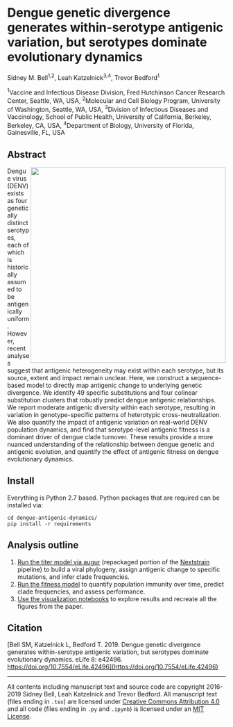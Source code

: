 # Dengue genetic divergence generates within-serotype antigenic variation, but serotypes dominate evolutionary dynamics

Sidney M. Bell<sup>1,2</sup>, Leah Katzelnick<sup>3,4</sup>, Trevor Bedford<sup>1</sup>

<sup>1</sup>Vaccine and Infectious Disease Division, Fred Hutchinson Cancer Research Center, Seattle, WA, USA, <sup>2</sup>Molecular and Cell Biology Program, University of Washington, Seattle, WA, USA, <sup>3</sup>Division of Infectious Diseases and Vaccinology, School of Public Health, University of California, Berkeley, Berkeley, CA, USA, <sup>4</sup>Department of Biology, University of Florida, Gainesville, FL, USA

## Abstract

<img align="right" width="450" src="figures/png/figure4-genotype_dTiter_heatmap.png">

Dengue virus (DENV) exists as four genetically distinct serotypes, each of which is historically assumed to be antigenically uniform. However, recent analyses suggest that antigenic heterogeneity may exist within each serotype, but its source, extent and impact remain unclear. Here, we construct a sequence-based model to directly map antigenic change to underlying genetic divergence. We identify 49 specific substitutions and four colinear substitution clusters that robustly predict dengue antigenic relationships. We report moderate antigenic diversity within each serotype, resulting in variation in genotype-specific patterns of heterotypic cross-neutralization. We also quantify the impact of antigenic variation on real-world DENV population dynamics, and find that serotype-level antigenic fitness is a dominant driver of dengue clade turnover. These results provide a more nuanced understanding of the relationship between dengue genetic and antigenic evolution, and quantify the effect of antigenic fitness on dengue evolutionary dynamics.

## Install

Everything is Python 2.7 based. Python packages that are required can be installed via:

```
cd dengue-antigenic-dynamics/
pip install -r requirements
```

## Analysis outline

1. [Run the titer model via augur](titer_model/) (repackaged portion of the [Nextstrain](www.nextstrain.org/dengue) pipeline) to build a viral phylogeny, assign antigenic change to specific mutations, and infer clade frequencies.
2. [Run the fitness model](fitness_model/) to quantify population immunity over time, predict clade frequencies, and assess performance.
3. [Use the visualization notebooks](figures/) to explore results and recreate all the figures from the paper.

## Citation

[Bell SM, Katzelnick L, Bedford T. 2019. Dengue genetic divergence generates within-serotype antigenic variation, but serotypes dominate evolutionary dynamics. eLife 8: e42496. https://doi.org/10.7554/eLife.42496](https://doi.org/10.7554/eLife.42496)

-----------------------------------

All contents including manuscript text and source code are copyright 2016-2019 Sidney Bell, Leah Katzelnick and Trevor Bedford. All manuscript text (files ending in `.tex`) are licensed under [Creative Commons Attribution 4.0](CC-LICENSE.txt) and all code (files ending in `.py` and `.ipynb`) is licensed under an [MIT License](MIT-LICENSE.txt).
